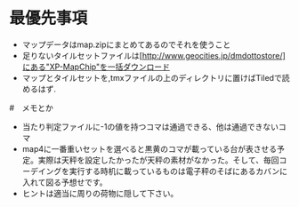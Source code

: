 # 最優先事項

- マップデータはmap.zipにまとめてあるのでそれを使うこと
- 足りないタイルセットファイルは[http://www.geocities.jp/dmdottostore/]にある"XP-MapChip"を一括ダウンロード
- マップとタイルセットを,tmxファイルの上のディレクトリに置けばTiledで読めるはず.

#　メモとか

- 当たり判定ファイルに-1の値を持つコマは通過できる、他は通過できないコマ
- map4に一番重いセットを選べると黒黄のコマが載っている台が表させる予定。実際は天秤を設定したかったが天秤の素材がなかった。そして、毎回コーデイングを実行する時机に載っているものは電子秤のそばにあるカバンに入れて図る予想せです。
- ヒントは適当に周りの荷物に隠して下さい。

